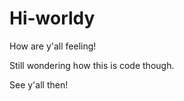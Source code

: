Hi-worldy
=========

How are y'all feeling!

Still wondering how this is code though.

See y'all then!
